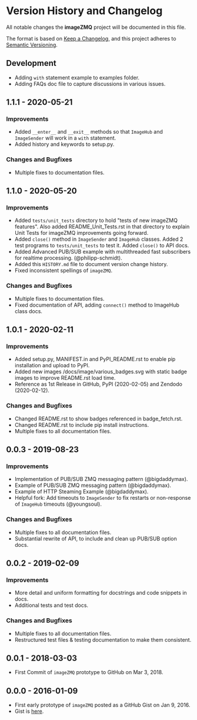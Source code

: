 # Version History and Changelog

All notable changes the **imageZMQ** project will be documented in this file.

The format is based on [Keep a Changelog](https://keepachangelog.com/en/1.0.0/),
and this project adheres to [Semantic Versioning](https://semver.org/spec/v2.0.0.html).

## Development

- Adding `with` statement example to examples folder.
- Adding FAQs doc file to capture discussions in various issues.

## 1.1.1 - 2020-05-21

### Improvements

- Added `__enter__` and `__exit__` methods so that `ImageHub` and
  `ImageSender` will work in a `with` statement.
- Added history and keywords to setup.py.

### Changes and Bugfixes

- Multiple fixes to documentation files.

## 1.1.0 - 2020-05-20

### Improvements

- Added `tests/unit_tests` directory to hold "tests of new imageZMQ features".
  Also added README_Unit_Tests.rst in that directory to explain Unit Tests for
  imageZMQ improvements going forward.
- Added `close()` method in `ImageSender` and `ImageHub` classes. Added 2 test
  programs to `tests/unit_tests` to test it. Added `close()` to API docs.
- Added Advanced PUB/SUB example with multithreaded fast subscribers for
  realtime processing. (@philipp-schmidt).
- Added this `HISTORY.md` file to document version change history.
- Fixed inconsistent spellings of `imageZMQ`.

### Changes and Bugfixes

- Multiple fixes to documentation files.
- Fixed documentation of API, adding `connect()` method to ImageHub class docs.

## 1.0.1 - 2020-02-11

### Improvements

- Added setup.py, MANIFEST.in and PyPI_README.rst to enable pip installation and upload to PyPI.
- Added new images /docs/image/various_badges.svg with static badge images to improve README.rst load time.
- Reference as 1st Release in GitHub, PyPI (2020-02-05) and Zendodo (2020-02-12).

### Changes and Bugfixes

- Changed README.rst to show badges referenced in badge_fetch.rst.
- Changed README.rst to include pip install instructions.
- Multiple fixes to all documentation files.

## 0.0.3 - 2019-08-23

### Improvements

- Implementation of PUB/SUB ZMQ messaging pattern (@bigdaddymax).
- Example of PUB/SUB ZMQ messaging pattern (@bigdaddymax).
- Example of HTTP Steaming Example (@bigdaddymax).
- Helpful fork: Add timeouts to `ImageSender` to fix restarts or non-response of `ImageHub` timeouts (@youngsoul).

### Changes and Bugfixes

- Multiple fixes to all documentation files.
- Substantial rewrite of API, to include and clean up PUB/SUB option docs.

## 0.0.2 - 2019-02-09

### Improvements

- More detail and uniform formatting for docstrings and code snippets in docs.
- Additional tests and test docs.

### Changes and Bugfixes

- Multiple fixes to all documentation files.
- Restructured test files & testing documentation to make them consistent.

## 0.0.1 - 2018-03-03

- First Commit of `imageZMQ` prototype to GitHub on Mar 3, 2018.

## 0.0.0 - 2016-01-09

- First early prototype of `imageZMQ` posted as a GitHub Gist on Jan 9, 2016.
- Gist is [here](https://gist.github.com/jeffbass/ebf877e964c9a0b84272).
